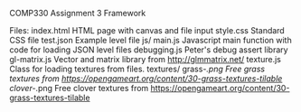 COMP330 Assignment 3 Framework

Files:
    index.html          HTML page with canvas and file input
    style.css           Standard CSS file
    test.json           Example level file
    js/
        main.js         Javascript main function with code for loading JSON level files
        debugging.js    Peter's debug assert library
        gl-matrix.js    Vector and matrix library from http://glmmatrix.net/
        texture.js      Class for loading textures from files.
    textures/
        grass-*.png     Free grass textures from https://opengameart.org/content/30-grass-textures-tilable
        clover-*.png    Free clover textures from https://opengameart.org/content/30-grass-textures-tilable